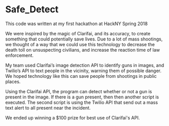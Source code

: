 # Safe_Detect
This code was written at my first hackathon at HackNY Spring 2018

We were inspired by the magic of Clarifai, and its accuracy, to create something that could potentially save lives.
Due to a lot of mass shootings, we thought of a way that we could use this technology to decrease the death toll on 
unsuspecting civilians, and increase the reaction time of law enforcement.

My team used Clarifai’s image detection API to identify guns in images, and Twilio’s API to text people in the vicinity,
warning them of possible danger. We hoped technology like this can save people from shootings in public places.

Using the Clarifai API, the program can detect whether or not a gun is present in the image. If there is a gun present, then 
then another script is executed. The second script is using the Twilio API that send out a mass text alert to all present 
near the incident.

We ended up winning a $100 prize for best use of Clarifai's API.
